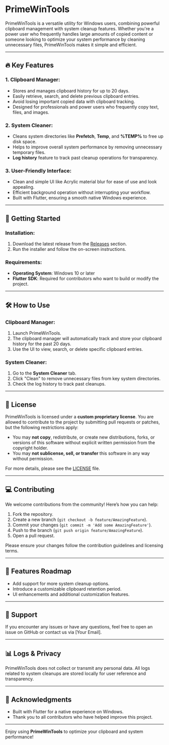 # PrimeWinTools

PrimeWinTools is a versatile utility for Windows users, combining powerful clipboard management with system cleanup features. Whether you're a power user who frequently handles large amounts of copied content or someone looking to optimize your system performance by cleaning unnecessary files, PrimeWinTools makes it simple and efficient.

---

## 🔥 Key Features

### 1. Clipboard Manager:
- Stores and manages clipboard history for up to 20 days.
- Easily retrieve, search, and delete previous clipboard entries.
- Avoid losing important copied data with clipboard tracking.
- Designed for professionals and power users who frequently copy text, files, and images.

### 2. System Cleaner:
- Cleans system directories like **Prefetch**, **Temp**, and **%TEMP%** to free up disk space.
- Helps to improve overall system performance by removing unnecessary temporary files.
- **Log history** feature to track past cleanup operations for transparency.

### 3. User-Friendly Interface:
- Clean and simple UI like Acrylic material blur for ease of use and look appealing.
- Efficient background operation without interrupting your workflow.
- Built with Flutter, ensuring a smooth native Windows experience.

---

## 🚀 Getting Started

### Installation:

1. Download the latest release from the [Releases]([https://github.com/thechampusman/PrimeWinTools/releases]) section.
2. Run the installer and follow the on-screen instructions.

### Requirements:
- **Operating System**: Windows 10 or later
- **Flutter SDK**: Required for contributors who want to build or modify the project.

---

## 🛠️ How to Use

### Clipboard Manager:
1. Launch PrimeWinTools.
2. The clipboard manager will automatically track and store your clipboard history for the past 20 days.
3. Use the UI to view, search, or delete specific clipboard entries.

### System Cleaner:
1. Go to the **System Cleaner** tab.
2. Click "Clean" to remove unnecessary files from key system directories.
3. Check the log history to track past cleanups.

---

## 📜 License

PrimeWinTools is licensed under a **custom proprietary license**. You are allowed to contribute to the project by submitting pull requests or patches, but the following restrictions apply:
- You may **not copy**, redistribute, or create new distributions, forks, or versions of this software without explicit written permission from the copyright holder.
- You may **not sublicense, sell, or transfer** this software in any way without permission.

For more details, please see the [LICENSE](./LICENSE) file.

---

## 💻 Contributing

We welcome contributions from the community! Here’s how you can help:

1. Fork the repository.
2. Create a new branch (`git checkout -b feature/AmazingFeature`).
3. Commit your changes (`git commit -m 'Add some AmazingFeature'`).
4. Push to the branch (`git push origin feature/AmazingFeature`).
5. Open a pull request.

Please ensure your changes follow the contribution guidelines and licensing terms.

---

## 🌟 Features Roadmap

- Add support for more system cleanup options.
- Introduce a customizable clipboard retention period.
- UI enhancements and additional customization features.

---

## 🤝 Support

If you encounter any issues or have any questions, feel free to open an issue on GitHub or contact us via [Your Email].

---

## 📊 Logs & Privacy

PrimeWinTools does not collect or transmit any personal data. All logs related to system cleanups are stored locally for user reference and transparency.

---

## 📜 Acknowledgments

- Built with Flutter for a native experience on Windows.
- Thank you to all contributors who have helped improve this project.

---

Enjoy using **PrimeWinTools** to optimize your clipboard and system performance!

